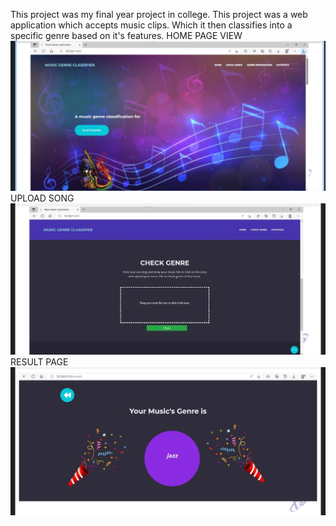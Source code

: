 This project was my final year project in college. 
This project was a web application which accepts music clips.
Which it then classifies into a specific genre based on it's features.
HOME PAGE VIEW
![screenshot](MUSICWEBAPPHOME.jpg)
UPLOAD SONG
![screenshot](MUSICWEBAPPSELECT.jpg)
RESULT PAGE
![screenshot](MUSICWEBAPPRESULT.jpg)


